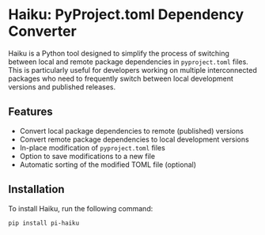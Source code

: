 # Haiku: PyProject.toml Dependency Converter

Haiku is a Python tool designed to simplify the process of switching between local and remote package dependencies in `pyproject.toml` files. This is particularly useful for developers working on multiple interconnected packages who need to frequently switch between local development versions and published releases.

## Features

- Convert local package dependencies to remote (published) versions
- Convert remote package dependencies to local development versions
- In-place modification of `pyproject.toml` files
- Option to save modifications to a new file
- Automatic sorting of the modified TOML file (optional)

## Installation

To install Haiku, run the following command:

```bash
pip install pi-haiku
```